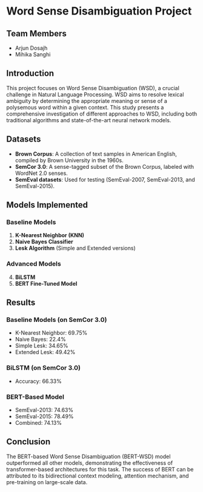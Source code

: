 # Word Sense Disambiguation Project

## Team Members
- Arjun Dosajh
- Mihika Sanghi

## Introduction
This project focuses on Word Sense Disambiguation (WSD), a crucial challenge in Natural Language Processing. WSD aims to resolve lexical ambiguity by determining the appropriate meaning or sense of a polysemous word within a given context. This study presents a comprehensive investigation of different approaches to WSD, including both traditional algorithms and state-of-the-art neural network models.

## Datasets
- **Brown Corpus**: A collection of text samples in American English, compiled by Brown University in the 1960s.
- **SemCor 3.0**: A sense-tagged subset of the Brown Corpus, labeled with WordNet 2.0 senses.
- **SemEval datasets**: Used for testing (SemEval-2007, SemEval-2013, and SemEval-2015).

## Models Implemented

### Baseline Models
1. **K-Nearest Neighbor (KNN)**
2. **Naive Bayes Classifier**
3. **Lesk Algorithm** (Simple and Extended versions)

### Advanced Models
4. **BiLSTM**
5. **BERT Fine-Tuned Model**

## Results

### Baseline Models (on SemCor 3.0)
- K-Nearest Neighbor: 69.75%
- Naive Bayes: 22.4%
- Simple Lesk: 34.65%
- Extended Lesk: 49.42%

### BiLSTM (on SemCor 3.0)
- Accuracy: 66.33%

### BERT-Based Model
- SemEval-2013: 74.63%
- SemEval-2015: 78.49%
- Combined: 74.13%

## Conclusion
The BERT-based Word Sense Disambiguation (BERT-WSD) model outperformed all other models, demonstrating the effectiveness of transformer-based architectures for this task. The success of BERT can be attributed to its bidirectional context modeling, attention mechanism, and pre-training on large-scale data.
